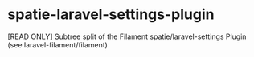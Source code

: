 # spatie-laravel-settings-plugin
[READ ONLY] Subtree split of the Filament spatie/laravel-settings Plugin (see laravel-filament/filament)
